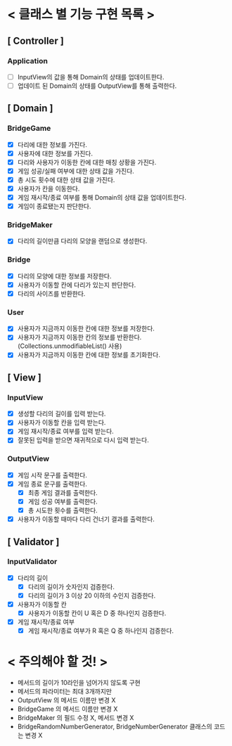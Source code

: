 # < 클래스 별 기능 구현 목록 >

## [ Controller ]

### Application
- [ ] InputView의 값을 통해 Domain의 상태를 업데이트한다.
- [ ] 업데이트 된 Domain의 상태를 OutputView를 통해 출력한다.

## [ Domain ]

### BridgeGame
- [x] 다리에 대한 정보를 가진다.
- [x] 사용자에 대한 정보를 가진다.
- [x] 다리와 사용자가 이동한 칸에 대한 매칭 상황을 가진다.
- [x] 게임 성공/실패 여부에 대한 상태 값을 가진다.
- [x] 총 시도 횟수에 대한 상태 값을 가진다.
- [x] 사용자가 칸을 이동한다.
- [x] 게임 재시작/종료 여부를 통해 Domain의 상태 값을 업데이트한다.
- [x] 게임이 종료됐는지 판단한다.

### BridgeMaker
- [x] 다리의 길이만큼 다리의 모양을 랜덤으로 생성한다.

### Bridge
- [x] 다리의 모양에 대한 정보를 저장한다.
- [x] 사용자가 이동할 칸에 다리가 있는지 판단한다.
- [x] 다리의 사이즈를 반환한다.

### User
- [x] 사용자가 지금까지 이동한 칸에 대한 정보를 저장한다.
- [x] 사용자가 지금까지 이동한 칸의 정보를 반환한다. (Collections.unmodifiableList() 사용)
- [x] 사용자가 지금까지 이동한 칸에 대한 정보를 초기화한다.

## [ View ]

### InputView
- [x] 생성할 다리의 길이를 입력 받는다.
- [x] 사용자가 이동할 칸을 입력 받는다.
- [x] 게임 재시작/종료 여부를 입력 받는다.
- [x] 잘못된 입력을 받으면 재귀적으로 다시 입력 받는다.

### OutputView
- [x] 게임 시작 문구를 출력한다.
- [x] 게임 종료 문구를 출력한다.
    - [x] 최종 게임 결과를 출력한다.
    - [x] 게임 성공 여부를 출력한다.
    - [x] 총 시도한 횟수를 출력한다.
- [x] 사용자가 이동할 때마다 다리 건너기 결과를 출력한다.

## [ Validator ]

### InputValidator
- [x] 다리의 길이
  - [x] 다리의 길이가 숫자인지 검증한다.
  - [x] 다리의 길이가 3 이상 20 이하의 수인지 검증한다.
- [x] 사용자가 이동할 칸
  - [x] 사용자가 이동할 칸이 U 혹은 D 중 하나인지 검증한다.
- [x] 게임 재시작/종료 여부
  - [x] 게임 재시작/종료 여부가 R 혹은 Q 중 하나인지 검증한다.

# < 주의해야 할 것! >

- 메서드의 길이가 10라인을 넘어가지 않도록 구현
- 메서드의 파라미터는 최대 3개까지만
- OutputView 의 메서드 이름만 변경 X
- BridgeGame 의 메서드 이름만 변경 X
- BridgeMaker 의 필드 수정 X, 메서드 변경 X
- BridgeRandomNumberGenerator, BridgeNumberGenerator 클래스의 코드는 변경 X
